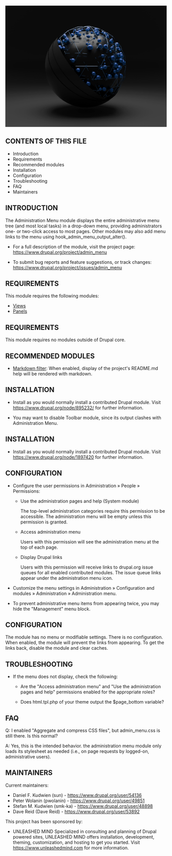 ![Quap](.\Client\DesktopApp\src\main\resources\com\quap\images\splashBackground.jpg)

CONTENTS OF THIS FILE
---------------------

* Introduction
* Requirements
* Recommended modules
* Installation
* Configuration
* Troubleshooting
* FAQ
* Maintainers

INTRODUCTION
------------

The Administration Menu module displays the entire administrative menu tree
(and most local tasks) in a drop-down menu, providing administrators one- or
two-click access to most pages.  Other modules may also add menu links to the
menu using hook_admin_menu_output_alter().

* For a full description of the module, visit the project page:
  https://www.drupal.org/project/admin_menu

* To submit bug reports and feature suggestions, or track changes:
  https://www.drupal.org/project/issues/admin_menu

REQUIREMENTS
------------

This module requires the following modules:

* [Views](https://www.drupal.org/project/views)
* [Panels](https://www.drupal.org/project/panels)

REQUIREMENTS
------------

This module requires no modules outside of Drupal core.

RECOMMENDED MODULES
-------------------

* [Markdown filter](https://www.drupal.org/project/markdown):
  When enabled, display of the project's README.md help will be rendered
  with markdown.

INSTALLATION
------------

* Install as you would normally install a contributed Drupal module. Visit
  https://www.drupal.org/node/895232/ for further information.

* You may want to disable Toolbar module, since its output clashes with
  Administration Menu.

INSTALLATION
------------

* Install as you would normally install a contributed Drupal module. Visit
  https://www.drupal.org/node/1897420 for further information.

CONFIGURATION
-------------

* Configure the user permissions in Administration » People » Permissions:

    - Use the administration pages and help (System module)

      The top-level administration categories require this permission to be
      accessible. The administration menu will be empty unless this permission
      is granted.

    - Access administration menu

      Users with this permission will see the administration menu at the top of
      each page.

    - Display Drupal links

      Users with this permission will receive links to drupal.org issue queues
      for all enabled contributed modules. The issue queue links appear under
      the administration menu icon.

* Customize the menu settings in Administration » Configuration and modules »
  Administration » Administration menu.

* To prevent administrative menu items from appearing twice, you may hide the
  "Management" menu block.

CONFIGURATION
-------------

The module has no menu or modifiable settings. There is no configuration. When
enabled, the module will prevent the links from appearing. To get the links
back, disable the module and clear caches.

TROUBLESHOOTING
---------------

* If the menu does not display, check the following:

    - Are the "Access administration menu" and "Use the administration pages
      and help" permissions enabled for the appropriate roles?

    - Does html.tpl.php of your theme output the $page_bottom variable?

FAQ
---

Q: I enabled "Aggregate and compress CSS files", but admin_menu.css is still
there. Is this normal?

A: Yes, this is the intended behavior. the administration menu module only loads
its stylesheet as needed (i.e., on page requests by logged-on, administrative
users).

MAINTAINERS
-----------

Current maintainers:
* Daniel F. Kudwien (sun) - https://www.drupal.org/user/54136
* Peter Wolanin (pwolanin) - https://www.drupal.org/user/49851
* Stefan M. Kudwien (smk-ka) - https://www.drupal.org/user/48898
* Dave Reid (Dave Reid) - https://www.drupal.org/user/53892

This project has been sponsored by:
* UNLEASHED MIND
  Specialized in consulting and planning of Drupal powered sites, UNLEASHED
  MIND offers installation, development, theming, customization, and hosting
  to get you started. Visit https://www.unleashedmind.com for more information.
